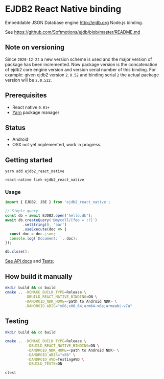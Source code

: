 # EJDB2 React Native binding

Embeddable JSON Database engine http://ejdb.org Node.js binding.

See https://github.com/Softmotions/ejdb/blob/master/README.md


## Note on versioning

Since `2020-12-22` a new version scheme is used and the major version
of package has been incremented. Now package version is the concatenation
of ejdb2 core engine version and version serial number of this binding.
For example: given ejdb2 version `2.0.52` and binding serial `2`
the actual package version will be `2.0.522`.

## Prerequisites

- React native `0.61+`
- [Yarn](https://yarnpkg.com) package manager

## Status

- Android
- OSX not yet implemented, work in progress.

## Getting started

```
yarn add ejdb2_react_native

react-native link ejdb2_react_native
```

### Usage

```js
import { EJDB2, JBE } from 'ejdb2_react_native';

// Simple query
const db = await EJDB2.open('hello.db');
await db.createQuery('@mycoll/[foo = :?]')
        .setString(0, 'bar')
        .useExecute(doc => {
  const doc = doc.json;
  console.log(`Document: `, doc);
});

db.close();
```

[See API docs](https://github.com/Softmotions/ejdb/blob/master/src/bindings/ejdb2_react_native/binding/index.d.ts) and [Tests](https://github.com/Softmotions/ejdb/blob/master/src/bindings/ejdb2_react_native/tests/App.js);

## How build it manually

```sh
mkdir build && cd build
cmake .. -DCMAKE_BUILD_TYPE=Release \
         -DBUILD_REACT_NATIVE_BINDING=ON \
         -DANDROID_NDK_HOME=<path to Android NDK> \
         -DANDROID_ABIS="x86;x86_64;arm64-v8a;armeabi-v7a"
```

## Testing

```sh
mkdir build && cd build

cmake .. -DCMAKE_BUILD_TYPE=Release \
          -DBUILD_REACT_NATIVE_BINDING=ON \
          -DANDROID_NDK_HOME=<path to Android NDK> \
          -DANDROID_ABIS="x86" \
          -DANDROID_AVD=TestingAVD \
          -DBUILD_TESTS=ON

ctest
```
